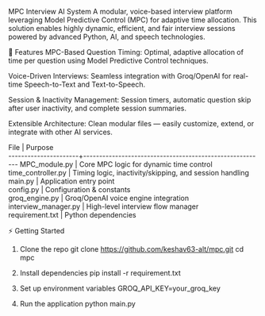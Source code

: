 MPC Interview AI System
A modular, voice-based interview platform leveraging Model Predictive Control (MPC) for adaptive time allocation. This solution enables highly dynamic, efficient, and fair interview sessions powered by advanced Python, AI, and speech technologies.





🚀 Features
MPC-Based Question Timing: Optimal, adaptive allocation of time per question using Model Predictive Control techniques.

Voice-Driven Interviews: Seamless integration with Groq/OpenAI for real-time Speech-to-Text and Text-to-Speech.

Session & Inactivity Management: Session timers, automatic question skip after user inactivity, and complete session summaries.

Extensible Architecture: Clean modular files — easily customize, extend, or integrate with other AI services.



File                  |  Purpose                                                
----------------------+---------------------------------------------------------
MPC_module.py         |  Core MPC logic for dynamic time control                
time_controller.py    |  Timing logic, inactivity/skipping, and session handling
main.py               |  Application entry point                                
config.py             |  Configuration & constants                              
groq_engine.py        |  Groq/OpenAI voice engine integration                   
interview_manager.py  |  High-level interview flow manager                      
requirement.txt       |  Python dependencies                   


⚡ Getting Started

1. Clone the repo
  git clone https://github.com/keshav63-alt/mpc.git
  cd mpc

2. Install dependencies
  pip install -r requirement.txt


3. Set up environment variables
  GROQ_API_KEY=your_groq_key

4. Run the application
  python main.py

